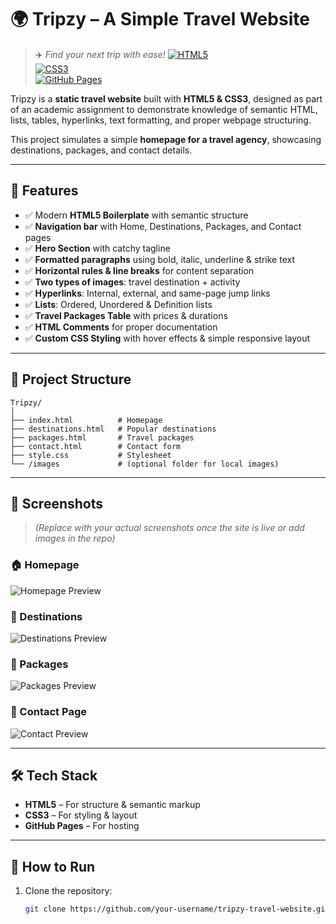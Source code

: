 # 🌍 Tripzy – A Simple Travel Website  

> ✈️ *Find your next trip with ease!*
> [![HTML5](https://img.shields.io/badge/HTML5-E34F26?style=for-the-badge&logo=html5&logoColor=white)](https://developer.mozilla.org/en-US/docs/Web/Guide/HTML/HTML5)  
[![CSS3](https://img.shields.io/badge/CSS3-1572B6?style=for-the-badge&logo=css3&logoColor=white)](https://developer.mozilla.org/en-US/docs/Web/CSS)  
[![GitHub Pages](https://img.shields.io/badge/GitHub%20Pages-222222?style=for-the-badge&logo=github&logoColor=white)](https://pages.github.com/)  


Tripzy is a **static travel website** built with **HTML5 & CSS3**, designed as part of an academic assignment to demonstrate knowledge of semantic HTML, lists, tables, hyperlinks, text formatting, and proper webpage structuring.  

This project simulates a simple **homepage for a travel agency**, showcasing destinations, packages, and contact details.  

---

## 🚀 Features  

- ✅ Modern **HTML5 Boilerplate** with semantic structure  
- ✅ **Navigation bar** with Home, Destinations, Packages, and Contact pages  
- ✅ **Hero Section** with catchy tagline  
- ✅ **Formatted paragraphs** using bold, italic, underline & strike text  
- ✅ **Horizontal rules & line breaks** for content separation  
- ✅ **Two types of images**: travel destination + activity  
- ✅ **Hyperlinks**: Internal, external, and same-page jump links  
- ✅ **Lists**: Ordered, Unordered & Definition lists  
- ✅ **Travel Packages Table** with prices & durations  
- ✅ **HTML Comments** for proper documentation  
- ✅ **Custom CSS Styling** with hover effects & simple responsive layout  

---


## 📂 Project Structure  

```plaintext
Tripzy/
│
├── index.html          # Homepage  
├── destinations.html   # Popular destinations  
├── packages.html       # Travel packages  
├── contact.html        # Contact form  
├── style.css           # Stylesheet  
└── /images             # (optional folder for local images)  
```
---

## 🎨 Screenshots  

> *(Replace with your actual screenshots once the site is live or add images in the repo)*  

### 🏠 Homepage  
![Homepage Preview](https://via.placeholder.com/800x400.png?text=Homepage+Preview)  

### 🌆 Destinations  
![Destinations Preview](https://via.placeholder.com/800x400.png?text=Destinations+Preview)  

### 💼 Packages  
![Packages Preview](https://via.placeholder.com/800x400.png?text=Packages+Preview)  

### 📩 Contact Page  
![Contact Preview](https://via.placeholder.com/800x400.png?text=Contact+Preview)  

---

## 🛠️ Tech Stack  

- **HTML5** – For structure & semantic markup  
- **CSS3** – For styling & layout  
- **GitHub Pages** – For hosting  

---

## 📖 How to Run  

1. Clone the repository:  
   ```bash
   git clone https://github.com/your-username/tripzy-travel-website.git
